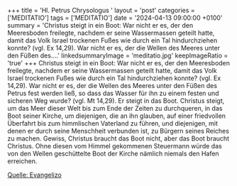+++
title = 'Hl. Petrus Chrysologus  '
layout = 'post'
categories = ['MEDITATIO']
tags = ['MEDITATIO']
date = '2024-04-13 09:00:00 +0100'
summary = 'Christus steigt in ein Boot: War nicht er es, der den Meeresboden freilegte, nachdem er seine Wassermassen geteilt hatte, damit das Volk Israel trockenen Fußes wie durch ein Tal hindurchziehen konnte? (vgl. Ex 14,29). War nicht er es, der die Wellen des Meeres unter den Füßen des....'
linkedsummaryImage = 'meditatio.jpg'
keepImageRatio = 'true'
+++
Christus steigt in ein Boot: War nicht er es, der den Meeresboden freilegte, nachdem er seine Wassermassen geteilt hatte, damit das Volk Israel trockenen Fußes wie durch ein Tal hindurchziehen konnte? (vgl. Ex 14,29). War nicht er es, der die Wellen des Meeres unter den Füßen des Petrus fest werden ließ, so dass das Wasser für ihn zu einem festen und sicheren Weg wurde? (vgl.<!--more--> Mt 14,29).
Er steigt in das Boot. Christus steigt, um das Meer dieser Welt bis zum Ende der Zeiten zu durchqueren, in das Boot seiner Kirche, um diejenigen, die an ihn glauben, auf einer friedvollen Überfahrt bis zum himmlischen Vaterland zu führen, und diejenigen, mit denen er durch seine Menschheit verbunden ist, zu Bürgern seines Reiches zu machen. Gewiss, Christus braucht das Boot nicht, aber das Boot braucht Christus. Ohne diesen vom Himmel gekommenen Steuermann würde das von den Wellen geschüttelte Boot der Kirche nämlich niemals den Hafen erreichen.


[Quelle: Evangelizo](https://evangeliumtagfuertag.org/DE/gospel)
